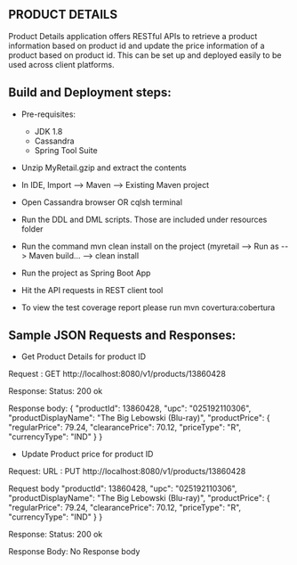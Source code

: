 PRODUCT DETAILS
---------------
Product Details application offers RESTful APIs to retrieve a product information based  on product id and update the price information of a product based on product id.
This can be set up and deployed easily to be used across client platforms. 


Build and Deployment steps:
---------------------------
* Pre-requisites:
	- JDK 1.8
	- Cassandra
	- Spring Tool Suite

* Unzip MyRetail.gzip and extract the contents
* In IDE, Import --> Maven --> Existing Maven project

* Open Cassandra browser OR cqlsh terminal
* Run the DDL and DML scripts. Those are included under resources folder

* Run the command mvn clean install on the project (myretail --> Run as --> Maven build... --> clean install
* Run the project as Spring Boot App 

* Hit the API requests in REST client tool

* To view the test coverage report please run mvn covertura:cobertura


Sample JSON Requests and Responses:
----------------------------------

* Get Product Details for product ID

Request : 
GET http://localhost:8080/v1/products/13860428

Response: 
Status: 200 ok

Response body:
	{
  		"productId": 13860428,
 		"upc": "025192110306",
  		"productDisplayName": "The Big Lebowski (Blu-ray)",
  		"productPrice": {
    		"regularPrice": 79.24,
    		"clearancePrice": 70.12,
    		"priceType": "R",
    		"currencyType": "IND"
  		}
	}


* Update Product price for product ID

Request: 
URL : PUT http://localhost:8080/v1/products/13860428
	
 Request body
  		"productId": 13860428,
 		"upc": "025192110306",
  		"productDisplayName": "The Big Lebowski (Blu-ray)",
  		"productPrice": {
    		"regularPrice": 79.24,
    		"clearancePrice": 70.12,
    		"priceType": "R",
    		"currencyType": "IND"
  		}
	}

Response: 
Status: 200 ok

Response Body:
No Response body
